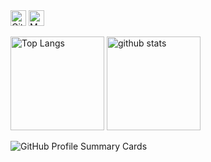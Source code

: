
<div class="profile-section">
  <img src="https://komarev.com/ghpvc/?username=ku6kaw&color=grey" alt="GitHub Profile Views" height="25px">
  <img src="https://qiita-badge.apiapi.app/s/ku6kaw/contributions.svg" alt="My Qiita Contributions" height="25px">
</div>

<div class="stats-section">
  <p align="left"> 
    <img alt="Top Langs" height="150px" src="https://github-readme-stats.vercel.app/api/top-langs/?username=ku6kaw&layout=compact&count_private=true&show_icons=true&show_icons=true&theme=tokyonight" />
    <img alt="github stats" height="150px" src="https://github-readme-stats.vercel.app/api?username=ku6kaw&count_private=true&show_icons=true&theme=tokyonight" />
  </p>
</div>

<img src="https://github-profile-summary-cards.vercel.app/api/cards/profile-details?username=ku6kaw&theme=tokyonight" alt="GitHub Profile Summary Cards">
